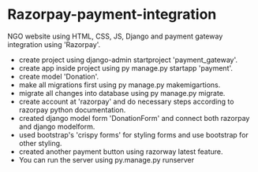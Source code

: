 # Razorpay-payment-integration
NGO website using HTML, CSS, JS, Django and payment gateway integration using 'Razorpay'.

- create project using django-admin startproject 'payment_gateway'.
- create app inside project using py manage.py startapp 'payment'.
- create model 'Donation'.
- make all migrations first using py manage.py makemigartions.
- migrate all changes into database using py manage.py migrate.
- create account at 'razorpay' and do necessary steps according to razorpay python documentation.
- created django model form 'DonationForm' and connect both razorpay and django modelform.
- used bootstrap's  'crispy forms' for styling forms and use bootstrap for other styling.
- created another payment button using razorway latest feature.
- You can run the server using py.manage.py runserver
